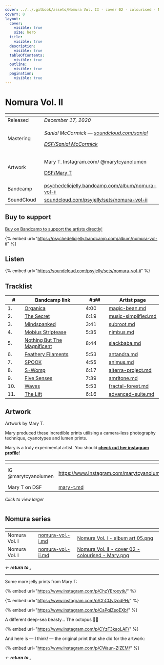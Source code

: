 ```yaml
---
cover: ../../.gitbook/assets/Nomura Vol. II - cover 02 - colourised - Mary.png
coverY: 0
layout:
  cover:
    visible: true
    size: hero
  title:
    visible: true
  description:
    visible: true
  tableOfContents:
    visible: true
  outline:
    visible: true
  pagination:
    visible: true
---
```


# Nomura Vol. II

<table data-header-hidden><thead><tr><th width="144"></th><th></th></tr></thead><tbody><tr><td>Released</td><td><em>December 17, 2020</em></td></tr><tr><td>Mastering</td><td><p><em>Sanial McCormick —</em> <a href="https://soundcloud.com/sanial"><em>soundcloud.com/sanial</em></a> </p><p><a href="../../artists/mastering/sanial-mccormick.md"><em>DSF/Sanial McCormick</em></a> </p></td></tr><tr><td>Artwork</td><td><p>Mary T.  Instagram.com/ <a href="https://www.instagram.com/marytcyanolumen">@marytcyanolumen</a> </p><p><a href="../../artists/graphic/mary-t.md">DSF/Mary T</a> </p></td></tr><tr><td>Bandcamp</td><td><a href="https://psychedelicjelly.bandcamp.com/album/nomura-vol-ii">psychedelicjelly.bandcamp.com/album/nomura-vol-ii</a> </td></tr><tr><td>SoundCloud</td><td><a href="https://soundcloud.com/psyjelly/sets/nomura-vol-ii">soundcloud.com/psyjelly/sets/nomura-vol-ii</a> </td></tr></tbody></table>

## Buy to support

[Buy on Bandcamp to support the artists directly!](https://psychedelicjelly.bandcamp.com/album/nomura-vol-ii)&#x20;

{% embed url="https://psychedelicjelly.bandcamp.com/album/nomura-vol-ii" %}

## Listen

{% embed url="https://soundcloud.com/psyjelly/sets/nomura-vol-ii" %}

## Tracklist

<table><thead><tr><th width="51">#</th><th width="244.66668701171875">Bandcamp link</th><th width="78">#:##</th><th width="194">Artist page</th></tr></thead><tbody><tr><td>1.</td><td><a href="https://psychedelicjelly.bandcamp.com/track/organica">Organica</a> </td><td>4:00</td><td><a data-mention href="../../artists/musicians/magic-bean.md">magic-bean.md</a></td></tr><tr><td>2.</td><td><a href="https://psychedelicjelly.bandcamp.com/track/the-secret">The Secret</a> </td><td>6:19</td><td><a data-mention href="../../artists/musicians/music-simplified.md">music-simplified.md</a></td></tr><tr><td>3.</td><td><a href="https://psychedelicjelly.bandcamp.com/track/mindspanked">Mindspanked</a> </td><td>3:41</td><td><a data-mention href="../../artists/musicians/subroot.md">subroot.md</a></td></tr><tr><td>4.</td><td><a href="https://psychedelicjelly.bandcamp.com/track/mobius-striptease">Mobius Striptease</a> </td><td>5:35</td><td><a data-mention href="../../artists/musicians/nimbus.md">nimbus.md</a></td></tr><tr><td>5.</td><td><a href="https://psychedelicjelly.bandcamp.com/track/nothing-but-the-magnificent">Nothing But The Magnificent</a> </td><td>8:44</td><td><a data-mention href="../../artists/musicians/slackbaba.md">slackbaba.md</a></td></tr><tr><td>6.</td><td><a href="https://psychedelicjelly.bandcamp.com/track/feathery-filaments">Feathery Filaments</a> </td><td>5:53</td><td><a data-mention href="../../artists/musicians/antandra.md">antandra.md</a></td></tr><tr><td>7.</td><td><a href="https://psychedelicjelly.bandcamp.com/track/spook">SPOOK</a> </td><td>4:55</td><td><a data-mention href="../../artists/musicians/animus.md">animus.md</a></td></tr><tr><td>8.</td><td><a href="https://psychedelicjelly.bandcamp.com/track/s-womp">S-Womp</a> </td><td>6:17</td><td><a data-mention href="../../artists/musicians/alterra-project.md">alterra-project.md</a></td></tr><tr><td>9.</td><td><a href="https://psychedelicjelly.bandcamp.com/track/five-senses">Five Senses</a> </td><td>7:39</td><td><a data-mention href="../../artists/musicians/amritone.md">amritone.md</a></td></tr><tr><td>10.</td><td><a href="https://psychedelicjelly.bandcamp.com/track/waves">Waves</a> </td><td>5:53</td><td><a data-mention href="../../artists/musicians/fractal-forest.md">fractal-forest.md</a></td></tr><tr><td>11.</td><td><a href="https://psychedelicjelly.bandcamp.com/track/the-lift">The Lift</a> </td><td>6:16</td><td><a data-mention href="../../artists/musicians/advanced-suite.md">advanced-suite.md</a></td></tr></tbody></table>

## Artwork

Artwork by Mary T.

Mary produced these incredible prints utilising a camera-less photography technique, cyanotypes and lumen prints.

Mary is a truly experimental artist. You should [**check out her instagram profile**](https://www.instagram.com/marytcyanolumen)!&#x20;

<table data-card-size="large" data-view="cards"><thead><tr><th></th><th data-card-target data-type="content-ref"></th><th data-hidden data-card-cover data-type="files"></th></tr></thead><tbody><tr><td>IG @marytcyanolumen </td><td><a href="https://www.instagram.com/marytcyanolumen">https://www.instagram.com/marytcyanolumen</a></td><td><a href="../../.gitbook/assets/Mary T Instagram profile.png">Mary T Instagram profile.png</a></td></tr><tr><td>Mary T on DSF</td><td><a href="../../artists/graphic/mary-t.md">mary-t.md</a></td><td></td></tr></tbody></table>

_Click to view larger_

<figure><img src="../../.gitbook/assets/Nomura Vol. II - cover 02 - colourised - Mary.png" alt=""><figcaption></figcaption></figure>

## Nomura series

<table data-view="cards"><thead><tr><th></th><th data-card-target data-type="content-ref"></th><th data-hidden data-card-cover data-type="files"></th></tr></thead><tbody><tr><td>Nomura Vol. I</td><td><a href="nomura-vol.-i.md">nomura-vol.-i.md</a></td><td><a href="../../.gitbook/assets/Nomura Vol. I - album art 05.png">Nomura Vol. I - album art 05.png</a></td></tr><tr><td>Nomura Vol. I</td><td><a href="nomura-vol.-ii.md">nomura-vol.-ii.md</a></td><td><a href="../../.gitbook/assets/Nomura Vol. II - cover 02 - colourised - Mary.png">Nomura Vol. II - cover 02 - colourised - Mary.png</a></td></tr></tbody></table>

_← **return to**_ [.](./ "mention")&#x20;

***

Some more jelly prints from Mary T:

{% embed url="https://www.instagram.com/p/ChzYErooytk/" %}

{% embed url="https://www.instagram.com/p/ChCQvIzodPH/" %}

{% embed url="https://www.instagram.com/p/CaPqIZsoEXb/" %}

A different deep-sea beasty... The octopus 🐙💙

{% embed url="https://www.instagram.com/p/CYzF3kaoLAF/" %}

And here is — I think! — the original print that she did for the artwork:

{% embed url="https://www.instagram.com/p/CWaun-ZIZEM/" %}

_← **return to**_ [.](./ "mention")&#x20;
